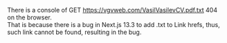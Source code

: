 There is a console of GET https://vgvweb.com/VasilVasilevCV.pdf.txt 404 on the browser.\
That is because there is a bug in Next.js 13.3 to add .txt to Link hrefs, thus, such link cannot be found, resulting in the bug.